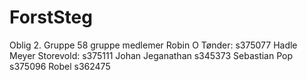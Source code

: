 # ForstSteg
Oblig 2.
Gruppe 58
gruppe medlemer
Robin O Tønder: s375077 
Hadle Meyer Storevold: s375111 
Johan Jeganathan s345373 
Sebastian Pop s375096
Robel s362475 
